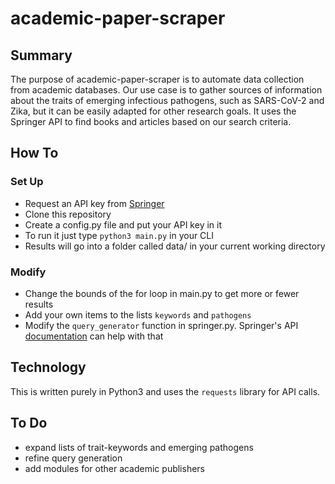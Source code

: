 # academic-paper-scraper

## Summary
The purpose of academic-paper-scraper is to automate data collection from
academic databases. Our use case is to gather sources of information about the traits
of emerging infectious pathogens, such as SARS-CoV-2 and Zika, but it 
can be easily adapted for other research goals. It uses the Springer API
to find books and articles based on our search criteria.

## How To
### Set Up
* Request an API key from [Springer](https://dev.springernature.com/)
* Clone this repository
* Create a config.py file and put your API key in it
* To run it just type `python3 main.py` in your CLI
* Results will go into a folder called data/ in your current working directory
### Modify
* Change the bounds of the for loop in main.py to get more or fewer results
* Add your own items to the lists `keywords` and `pathogens`
* Modify the `query_generator` function in springer.py. Springer's API
[documentation](https://dev.springernature.com/docs) can help with that

## Technology
This is written purely in Python3 and uses the `requests` library for API calls.

## To Do
* expand lists of trait-keywords and emerging pathogens
* refine query generation
* add modules for other academic publishers
